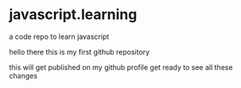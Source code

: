 # javascript.learning
a code repo to learn javascript

hello there this is my first github repository

this will get published on my github profile
get ready to see all these changes
